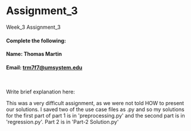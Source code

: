 # Assignment_3
Week_3 Assignment_3

#### Complete the following:

#### Name: Thomas Martin
#### Email: trm7f7@umsystem.edu

<br/>
 
Write brief explanation here:

This was a very difficult assignment, as we were not told HOW to present our solutions. I saved two of the use case files as .py and so my solutions for the first part of part 1 is in 'preprocessing.py' and the second part is in 'regression.py'. Part 2 is in 'Part-2 Solution.py'
